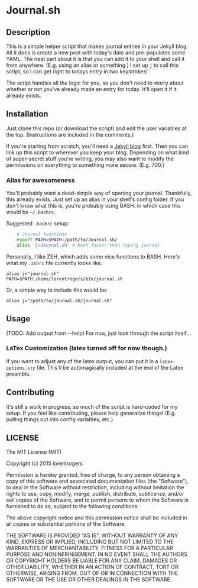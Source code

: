 # Journal.sh
## Description

This is a simple helper script that makes journal entries in your Jekyll
blog. All it does is create a new post with today's date and pre-populates
some YAML. The neat part about it is that you can add it to your shell
and call it from anywhere. (E.g. using an alias or something.)
I set up `j` to call this script, so I can get right to todays entry in two
keystrokes!

The script handles all the logic for you, so you don't need to worry about
whether or not you've already made an entry for today. It'll open it if 
it already exists.

## Installation

Just clone this repo (or download the script) and edit the user variables
at the top. (Instructions are included in the comments.)

If you're starting from scratch, you'll need a 
[Jekyll blog](http://jekyllrb.com/) first.
Then you can link up this script to wherever you keep your blog.
Depending on what kind of super-secret stuff you're writing, you may
also want to modify the permissions on everything to something more
secure. (E.g. 700.)

### Alias for awesomeness

You'll probably want a dead-simple way of opening your journal.
Thankfully, this already exists. Just set up an alias in your shell's
config folder. 
If you don't know what this is, you're probably using BASH. 
In which case this would be `~/.bashrc`.

Suggested `.bashrc` setup:
```bash
    # Journal functions
    export PATH=$PATH:/path/to/Journal.sh/
    alias 'j=Journal.sh' # Much faster than typing journal
```

Personally, I like ZSH, which adds some nice functions to BASH.
Here's what my `.zshrc` file currently looks like.

    alias j="journal.sh"
    PATH=$PATH:/home/lorentrogers/bin/journal.sh

Or, a simple way to include this would be:

    alias j="/path/to/journal.sh/journal.sh"

## Usage

(TODO: Add output from --help)
For now, just look through the script itself...

### LaTex Customization (latex turned off for now though.)

If you want to adjust any of the latex output, you can 
put it in a `latex-options.sty` file. This'll be automagically
included at the end of the Latex preamble.

## Contributing

It's still a work in progress, so much of the script is hard-coded for my
setup. If you feel like contributing, please help generalize things!
(E.g. pulling things out into config variables, etc.)

## LICENSE

The MIT License (MIT)

Copyright (c) 2015 lorentrogers

Permission is hereby granted, free of charge, to any person obtaining a copy
of this software and associated documentation files (the "Software"), to deal
in the Software without restriction, including without limitation the rights
to use, copy, modify, merge, publish, distribute, sublicense, and/or sell
copies of the Software, and to permit persons to whom the Software is
furnished to do so, subject to the following conditions:

The above copyright notice and this permission notice shall be included in
all copies or substantial portions of the Software.

THE SOFTWARE IS PROVIDED "AS IS", WITHOUT WARRANTY OF ANY KIND, EXPRESS OR
IMPLIED, INCLUDING BUT NOT LIMITED TO THE WARRANTIES OF MERCHANTABILITY,
FITNESS FOR A PARTICULAR PURPOSE AND NONINFRINGEMENT. IN NO EVENT SHALL THE
AUTHORS OR COPYRIGHT HOLDERS BE LIABLE FOR ANY CLAIM, DAMAGES OR OTHER
LIABILITY, WHETHER IN AN ACTION OF CONTRACT, TORT OR OTHERWISE, ARISING FROM,
OUT OF OR IN CONNECTION WITH THE SOFTWARE OR THE USE OR OTHER DEALINGS IN
THE SOFTWARE.


